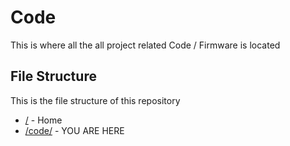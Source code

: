 # Code

This is where all the all project related Code / Firmware is located

## File Structure

This is the file structure of this repository

* [/](/README.md) - Home
* [/code/](/code/) - YOU ARE HERE
